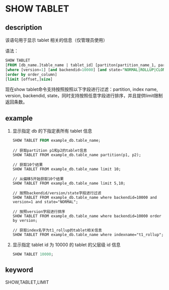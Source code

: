 # SHOW TABLET

## description

该语句用于显示 tablet 相关的信息（仅管理员使用）

语法：

```sql
SHOW TABLET
[FROM [db_name.]table_name | tablet_id] [partiton(partition_name_1, partition_name_1)]
[where [version=1] [and backendid=10000] [and state="NORMAL|ROLLUP|CLONE|DECOMMISSION"]]
[order by order_column]
[limit [offset,]size]
```

现在show tablet命令支持按照按照以下字段进行过滤：partition, index name, version, backendid,
state，同时支持按照任意字段进行排序，并且提供limit限制返回条数。

## example

1. 显示指定 db 的下指定表所有 tablet 信息

    ```sql
    SHOW TABLET FROM example_db.table_name;
    ```

    ```plain text
    // 获取partition p1和p2的tablet信息
    SHOW TABLET FROM example_db.table_name partition(p1, p2);

    // 获取10个结果
    SHOW TABLET FROM example_db.table_name limit 10;

    // 从偏移5开始获取10个结果
    SHOW TABLET FROM example_db.table_name limit 5,10;

    // 按照backendid/version/state字段进行过滤
    SHOW TABLET FROM example_db.table_name where backendid=10000 and version=1 and state="NORMAL";

    // 按照version字段进行排序
    SHOW TABLET FROM example_db.table_name where backendid=10000 order by version;

    // 获取index名字为t1_rollup的tablet相关信息
    SHOW TABLET FROM example_db.table_name where indexname="t1_rollup";
    ```

2. 显示指定 tablet id 为 10000 的 tablet 的父层级 id 信息

    ```sql
    SHOW TABLET 10000;
    ```

## keyword

SHOW,TABLET,LIMIT
